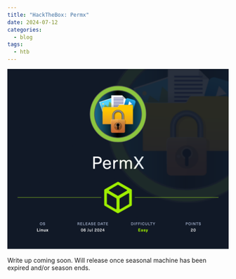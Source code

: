 ```yaml
---
title: "HackTheBox: Permx"
date: 2024-07-12
categories:
  - blog
tags:
  - htb
---
```


![Hack The Box - PermX Machine Card](/assets/img/PermX.png "Hack The Box - PermX box card") 




<p>Write up coming soon. Will release once seasonal machine has been expired and/or season ends.</p>


